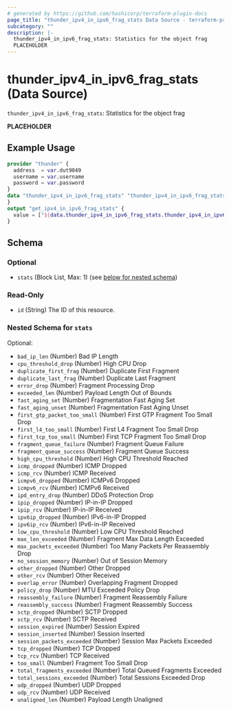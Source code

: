 ```yaml
---
# generated by https://github.com/hashicorp/terraform-plugin-docs
page_title: "thunder_ipv4_in_ipv6_frag_stats Data Source - terraform-provider-thunder"
subcategory: ""
description: |-
  thunder_ipv4_in_ipv6_frag_stats: Statistics for the object frag
  PLACEHOLDER
---
```


# thunder_ipv4_in_ipv6_frag_stats (Data Source)

`thunder_ipv4_in_ipv6_frag_stats`: Statistics for the object frag

__PLACEHOLDER__

## Example Usage

```terraform
provider "thunder" {
  address  = var.dut9049
  username = var.username
  password = var.password
}
data "thunder_ipv4_in_ipv6_frag_stats" "thunder_ipv4_in_ipv6_frag_stats" {
}
output "get_ipv4_in_ipv6_frag_stats" {
  value = ["${data.thunder_ipv4_in_ipv6_frag_stats.thunder_ipv4_in_ipv6_frag_stats}"]
}
```

<!-- schema generated by tfplugindocs -->
## Schema

### Optional

- `stats` (Block List, Max: 1) (see [below for nested schema](#nestedblock--stats))

### Read-Only

- `id` (String) The ID of this resource.

<a id="nestedblock--stats"></a>
### Nested Schema for `stats`

Optional:

- `bad_ip_len` (Number) Bad IP Length
- `cpu_threshold_drop` (Number) High CPU Drop
- `duplicate_first_frag` (Number) Duplicate First Fragment
- `duplicate_last_frag` (Number) Duplicate Last Fragment
- `error_drop` (Number) Fragment Processing Drop
- `exceeded_len` (Number) Payload Length Out of Bounds
- `fast_aging_set` (Number) Fragmentation Fast Aging Set
- `fast_aging_unset` (Number) Fragmentation Fast Aging Unset
- `first_gtp_packet_too_small` (Number) First GTP Fragment Too Small Drop
- `first_l4_too_small` (Number) First L4 Fragment Too Small Drop
- `first_tcp_too_small` (Number) First TCP Fragment Too Small Drop
- `fragment_queue_failure` (Number) Fragment Queue Failure
- `fragment_queue_success` (Number) Fragment Queue Success
- `high_cpu_threshold` (Number) High CPU Threshold Reached
- `icmp_dropped` (Number) ICMP Dropped
- `icmp_rcv` (Number) ICMP Received
- `icmpv6_dropped` (Number) ICMPv6 Dropped
- `icmpv6_rcv` (Number) ICMPv6 Received
- `ipd_entry_drop` (Number) DDoS Protection Drop
- `ipip_dropped` (Number) IP-in-IP Dropped
- `ipip_rcv` (Number) IP-in-IP Received
- `ipv6ip_dropped` (Number) IPv6-in-IP Dropped
- `ipv6ip_rcv` (Number) IPv6-in-IP Received
- `low_cpu_threshold` (Number) Low CPU Threshold Reached
- `max_len_exceeded` (Number) Fragment Max Data Length Exceeded
- `max_packets_exceeded` (Number) Too Many Packets Per Reassembly Drop
- `no_session_memory` (Number) Out of Session Memory
- `other_dropped` (Number) Other Dropped
- `other_rcv` (Number) Other Received
- `overlap_error` (Number) Overlapping Fragment Dropped
- `policy_drop` (Number) MTU Exceeded Policy Drop
- `reassembly_failure` (Number) Fragment Reassembly Failure
- `reassembly_success` (Number) Fragment Reassembly Success
- `sctp_dropped` (Number) SCTP Dropped
- `sctp_rcv` (Number) SCTP Received
- `session_expired` (Number) Session Expired
- `session_inserted` (Number) Session Inserted
- `session_packets_exceeded` (Number) Session Max Packets Exceeded
- `tcp_dropped` (Number) TCP Dropped
- `tcp_rcv` (Number) TCP Received
- `too_small` (Number) Fragment Too Small Drop
- `total_fragments_exceeded` (Number) Total Queued Fragments Exceeded
- `total_sessions_exceeded` (Number) Total Sessions Exceeded Drop
- `udp_dropped` (Number) UDP Dropped
- `udp_rcv` (Number) UDP Received
- `unaligned_len` (Number) Payload Length Unaligned


